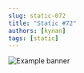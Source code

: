 ```yaml
---
slug: static-072
title: "Static #72"
authors: [kynan]
tags: [static]
---
```


![Example banner](/img/stories/static/072.PNG)
